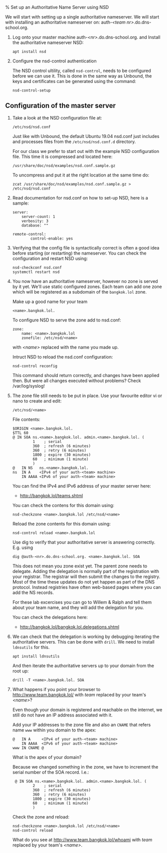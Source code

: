 % Set up an Authoritative Name Server using NSD

We will start with setting up a single authoritative nameserver.  We will start with
installing an authoritative nameserver on: auth-*\<team nr\>*.do.dns-school.org.

1.  Log onto your master machine auth-*\<nr\>*.do.dns-school.org. and Install
    the authoritative nameserver NSD:

        apt install nsd

2.  Configure the nsd-control authentication

    The NSD control ultility, called `nsd-control`, needs to be configured before
    we can use it. This is done in the same way as Unbound, the keys and
    certificates can be generated using the command:

        nsd-control-setup


<!-- 3   Also on this machine the /etc/resolv.conf needs modifying.  What IP
         address should be used? -->

## Configuration of the master server

1.  Take a look at the NSD configuration file at:

        /etc/nsd/nsd.conf
    
    Just like with Unbound, the default Ubuntu 19.04 nsd.conf just includes
    and processes files from the `/etc/nsd/nsd.conf.d` directory.

    For our class we prefer to start out with the example NSD configuration
    file.  This time it is compressed and located here:
    
        /usr/share/doc/nsd/examples/nsd.conf.sample.gz
    
    To uncompress and put it at the right location at the same time do:

        zcat /usr/share/doc/nsd/examples/nsd.conf.sample.gz > /etc/nsd/nsd.conf

2.  Read documentation for nsd.conf on how to set-up NSD, here is a sample:

        server:
	        server-count: 1
	        verbosity: 3
	        database: ""

        remote-control:
                control-enable: yes

3.  Verifying that the config file is syntactically correct is often a good
    idea before starting (or restarting) the nameserver.  You can check the
    configuration and restart NSD using:

        nsd-checkconf nsd.conf
        systemctl restart nsd

4.  You now have an authoritative nameserver, however no zone is served by it
    yet.  We'll use static configured zones. Each team can add one zone
    which will be registered as a subdomain of the `bangkok.lol` zone.

    Make up a good name for your team

        <name>.bangkok.lol.

    To configure NSD to serve the zone add to nsd.conf:

    ```
	zone:
		name: <name>.bangkok.lol
		zonefile: /etc/nsd/<name>
    ```

    with *\<name\>* replaced with the name you made up.

    Intruct NSD to reload the nsd.conf configuration:

        nsd-control reconfig

    This command should return correctly, and changes have been applied then.
    But were all changes executed without problems?  Check /var/log/syslog!

5.  The zone file still needs to be put in place.  Use your favourite editor
    vi or nano to create and edit:

        /etc/nsd/<name>

    File contents:

        $ORIGIN <name>.bangkok.lol.
        $TTL 60
        @ IN SOA ns.<name>.bangkok.lol. admin.<name>.bangkok.lol. (
                 1    ; serial
                 360  ; refresh (6 minutes)
                 360  ; retry (6 minutes)
                 1800 ; expire (30 minutes)
                 60   ; minimum (1 minute)
                 )
        @   IN NS   ns.<name>.bangkok.lol.
        ns  IN A    <IPv4 of your auth-<team> machine>
            IN AAAA <IPv6 of your auth-<team> machine>

    You can find the IPv4 and IPv6 address of your master server here:

      * <http://bangkok.lol/teams.shtml>

    You can check the contens for this domain using:

        nsd-checkzone <name>.bangkok.lol /etc/nsd/<name>

    Reload the zone contents for this domain using:

        nsd-control reload <name>.bangkok.lol

    Use dig to verify that your authoritative server is answering correctly.
    E.g. using

        dig @auth-<nr>.do.dns-school.org. <name>.bangkok.lol. SOA

    This does not mean you zone exist yet.  The parent zone needs to delegate.
    Adding the delegation is normally part of the registration with your
    registrar.  The registrar will then submit the changes to the registry.
    Most of the time these updates do not yet happen as part of the DNS
    protocol.  Instead registries have often web-based pages where you can add
    the NS records.
    
    For these lab excercises you can go to Willem & Ralph and tell them
    about your team name, and they will add the delegation for you.

    You can check the delegations here:

      * <http://bangkok.lol/bangkok.lol.delegations.shtml>


6.  We can check that the delegation is working by debugging iterating
    the authoritative servers.  This can be done with `drill`.
    We need to install `ldnsutils` for this.
    
        apt install ldnsutils

    And then iterate the authoritative servers up to your domain from the
    root up:

        drill -T <name>.bangkok.lol. SOA

7.  What happens if you point your browser to <http://www.team.bangkok.lol/>
    with *team* replaced by your team's *\<name\>*?

    Even though your domain is registered and reachable on the internet, we
    still do not have an IP address associated with it.

    Add your IP addresses to the zone file and also an `CNAME` that refers
    name `www` within you domain to the apex:

        @   IN A     <IPv4 of your auth-<team> machine>
            IN AAAA  <IPv6 of your auth-<team> machine>
        www IN CNAME @

    What is the apex of your domain?

    Because we changed something in the zone, we have to increment the serial
    number of the SOA record.  I.e.:
    
         @ IN SOA ns.<name>.bangkok.lol. admin.<name>.bangkok.lol. (
                 2    ; serial
                 360  ; refresh (6 minutes)
                 360  ; retry (6 minutes)
                 1800 ; expire (30 minutes)
                 60   ; minimum (1 minute)
                 )

    Check the zone and reload:

        nsd-checkzone <name>.bangkok.lol /etc/nsd/<name>
        nsd-control reload

    What do you see at <http://www.team.bangkok.lol/whoami>
    with *team* replaced by your team's *\<name\>*.
